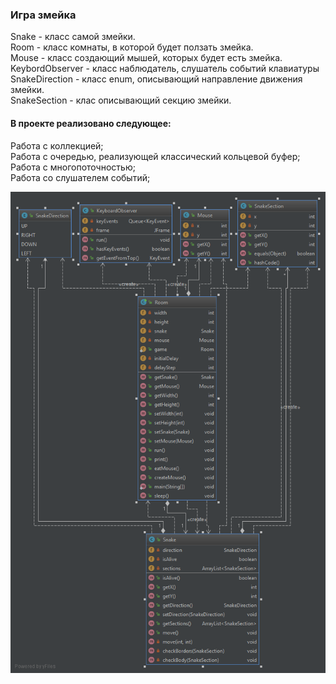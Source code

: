 <h3>Игра змейка</h3>

Snake - класс самой змейки.<br>
Room - класс комнаты, в которой будет ползать змейка.<br>
Mouse - класс создающий мышей, которых будет есть змейка.<br>
KeybordObserver - класс наблюдатель, слушатель событий клавиатуры<br>
SnakeDirection - класс enum, описывающий направление движения змейки.<br>
SnakeSection - клас описывающий секцию змейки.<br>

<h4>В проекте реализовано следующее:</h4>
Работа с коллекцией;<br>
Работа с очередью, реализующей классический кольцевой буфер;<br>
Работа с многопоточностью;<br>
Работа со слушателем событий;<br>

![UML Diagram](https://github.com/An4or/Snake/blob/master/Snake_UML.png)